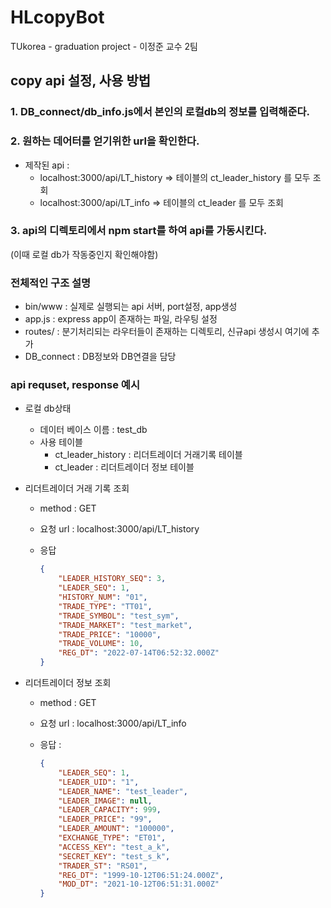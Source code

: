 # HLcopyBot

TUkorea - graduation project - 이정준 교수 2팀

## copy api 설정, 사용 방법

### 1. DB_connect/db_info.js에서 본인의 로컬db의 정보를 입력해준다.

### 2. 원하는 데어터를 얻기위한 url을 확인한다.

- 제작된 api :
    - localhost:3000/api/LT_history => 테이블의 ct_leader_history 를 모두 조회
    - localhost:3000/api/LT_info => 테이블의 ct_leader 를 모두 조회

### 3. api의 디렉토리에서 npm start를 하여 api를 가동시킨다.

(이때 로컬 db가 작동중인지 확인해야함)

### 전체적인 구조 설명

- bin/www : 실제로 실행되는 api 서버, port설정, app생성
- app.js : express app이 존재하는 파일, 라우팅 설정
- routes/ : 분기처리되는 라우터들이 존재하는 디렉토리, 신규api 생성시 여기에 추가
- DB_connect : DB정보와 DB연결을 담당

### api requset, response 예시

- 로컬 db상태
    - 데이터 베이스 이름 : test_db
    - 사용 테이블
        - ct_leader_history : 리더트레이더 거래기록 테이블
        - ct_leader :  리더트레이더 정보 테이블

- 리더트레이더 거래 기록 조회
    - method  : GET
    - 요청 url : localhost:3000/api/LT_history
    - 응답
        
        ```json
        {
            "LEADER_HISTORY_SEQ": 3,
            "LEADER_SEQ": 1,
            "HISTORY_NUM": "01",
            "TRADE_TYPE": "TT01",
            "TRADE_SYMBOL": "test_sym",
            "TRADE_MARKET": "test_market",
            "TRADE_PRICE": "10000",
            "TRADE_VOLUME": 10,
            "REG_DT": "2022-07-14T06:52:32.000Z"
        }
        ```
        

- 리더트레이더 정보 조회
    - method : GET
    - 요청 url : localhost:3000/api/LT_info
    - 응답 :
        
        ```json
        {
            "LEADER_SEQ": 1,
            "LEADER_UID": "1",
            "LEADER_NAME": "test_leader",
            "LEADER_IMAGE": null,
            "LEADER_CAPACITY": 999,
            "LEADER_PRICE": "99",
            "LEADER_AMOUNT": "100000",
            "EXCHANGE_TYPE": "ET01",
            "ACCESS_KEY": "test_a_k",
            "SECRET_KEY": "test_s_k",
            "TRADER_ST": "RS01",
            "REG_DT": "1999-10-12T06:51:24.000Z",
            "MOD_DT": "2021-10-12T06:51:31.000Z"
        }
        ```
